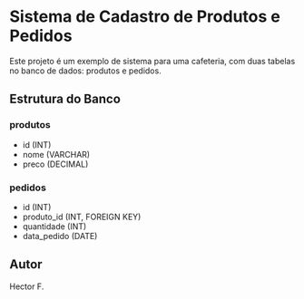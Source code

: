 # Sistema de Cadastro de Produtos e Pedidos

Este projeto é um exemplo de sistema para uma cafeteria, com duas tabelas no banco de dados: produtos e pedidos.

## Estrutura do Banco

### produtos
- id (INT)
- nome (VARCHAR)
- preco (DECIMAL)

### pedidos
- id (INT)
- produto_id (INT, FOREIGN KEY)
- quantidade (INT)
- data_pedido (DATE)

## Autor
Hector F.
